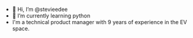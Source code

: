 - 👋 Hi, I’m @stevieedee
- 🌱 I’m currently learning python
- I'm a technical product manager with 9 years of experience in the EV space.


<!---
stevieedee/stevieedee is a ✨ special ✨ repository because its `README.md` (this file) appears on your GitHub profile.
You can click the Preview link to take a look at your changes.
--->
